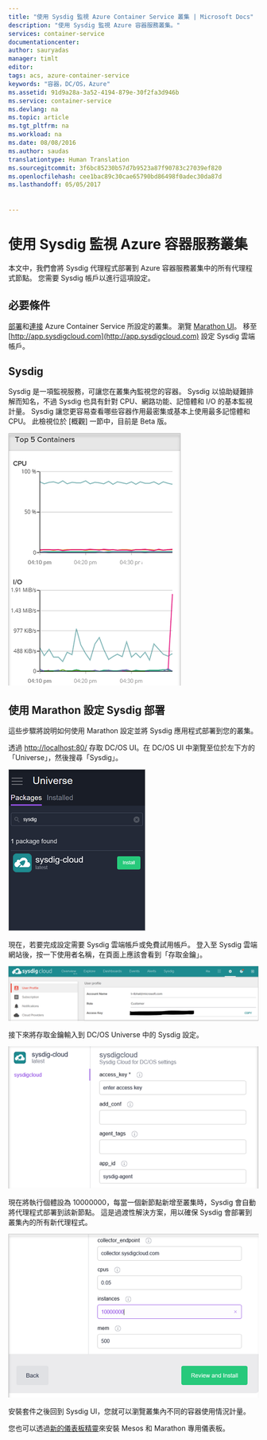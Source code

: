 ```yaml
---
title: "使用 Sysdig 監視 Azure Container Service 叢集 | Microsoft Docs"
description: "使用 Sysdig 監視 Azure 容器服務叢集。"
services: container-service
documentationcenter: 
author: sauryadas
manager: timlt
editor: 
tags: acs, azure-container-service
keywords: "容器，DC/OS，Azure"
ms.assetid: 91d9a28a-3a52-4194-879e-30f2fa3d946b
ms.service: container-service
ms.devlang: na
ms.topic: article
ms.tgt_pltfrm: na
ms.workload: na
ms.date: 08/08/2016
ms.author: saudas
translationtype: Human Translation
ms.sourcegitcommit: 3f6bc85230b57d7b9523a87f90783c27039ef820
ms.openlocfilehash: cee1bac89c30cae65790bd86498f0adec30da87d
ms.lasthandoff: 05/05/2017


---
```

# <a name="monitor-an-azure-container-service-cluster-with-sysdig"></a>使用 Sysdig 監視 Azure 容器服務叢集
本文中，我們會將 Sysdig 代理程式部署到 Azure 容器服務叢集中的所有代理程式節點。 您需要 Sysdig 帳戶以進行這項設定。 

## <a name="prerequisites"></a>必要條件
[部署](container-service-deployment.md)和[連接](container-service-connect.md) Azure Container Service 所設定的叢集。 瀏覽 [Marathon UI](container-service-mesos-marathon-ui.md)。 移至 [http://app.sysdigcloud.com](http://app.sysdigcloud.com) 設定 Sysdig 雲端帳戶。 

## <a name="sysdig"></a>Sysdig
Sysdig 是一項監視服務，可讓您在叢集內監視您的容器。 Sysdig 以協助疑難排解而知名，不過 Sysdig 也具有針對 CPU、網路功能、記憶體和 I/O 的基本監視計量。 Sysdig 讓您更容易查看哪些容器作用最密集或基本上使用最多記憶體和 CPU。 此檢視位於 [概觀] 一節中，目前是 Beta 版。 

![Sysdig UI](./media/container-service-monitoring-sysdig/sysdig6.png) 

## <a name="configure-a-sysdig-deployment-with-marathon"></a>使用 Marathon 設定 Sysdig 部署
這些步驟將說明如何使用 Marathon 設定並將 Sysdig 應用程式部署到您的叢集。 

透過 [http://localhost:80/](http://localhost:80/) 存取 DC/OS UI。在 DC/OS UI 中瀏覽至位於左下方的「Universe」，然後搜尋「Sysdig」。

![DC/OS Universe 中的 Sysdig](./media/container-service-monitoring-sysdig/sysdig1.png)

現在，若要完成設定需要 Sysdig 雲端帳戶或免費試用帳戶。 登入至 Sysdig 雲端網站後，按一下使用者名稱，在頁面上應該會看到「存取金鑰」。 

![Sysdig API 金鑰](./media/container-service-monitoring-sysdig/sysdig2.png) 

接下來將存取金鑰輸入到 DC/OS Universe 中的 Sysdig 設定。 

![DC/OS Universe 中的 Sysdig 設定](./media/container-service-monitoring-sysdig/sysdig3.png)

現在將執行個體設為 10000000，每當一個新節點新增至叢集時，Sysdig 會自動將代理程式部署到該新節點。 這是過渡性解決方案，用以確保 Sysdig 會部署到叢集內的所有新代理程式。 

![DC/OS Universe 中的 Sysdig 設定 - 執行個體](./media/container-service-monitoring-sysdig/sysdig4.png)

安裝套件之後回到 Sysdig UI，您就可以瀏覽叢集內不同的容器使用情況計量。 

您也可以透過[新的儀表板精靈](https://app.sysdigcloud.com/#/dashboards/new)來安裝 Mesos 和 Marathon 專用儀表板。

